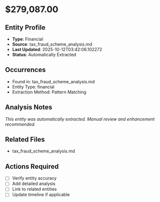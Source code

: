 # $279,087.00

## Entity Profile
- **Type**: Financial
- **Source**: tax_fraud_scheme_analysis.md
- **Last Updated**: 2025-10-12T03:42:06.102272
- **Status**: Automatically Extracted

## Occurrences
- Found in: tax_fraud_scheme_analysis.md
- Entity Type: financial
- Extraction Method: Pattern Matching

## Analysis Notes
*This entity was automatically extracted. Manual review and enhancement recommended.*

## Related Files
- tax_fraud_scheme_analysis.md

## Actions Required
- [ ] Verify entity accuracy
- [ ] Add detailed analysis
- [ ] Link to related entities
- [ ] Update timeline if applicable

